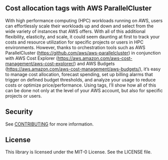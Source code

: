 ## Cost allocation tags with AWS ParallelCluster

With high performance computing (HPC) workloads running on AWS, users can effortlessly scale their workloads up and down and select from the wide variety of instances that AWS offers. With all of this additional flexibility, elasticity, and scale, it could seem daunting at first to track your costs and resource utilization for specific projects or users in HPC environments. However, thanks to orchestration tools such as AWS ParallelCluster (https://github.com/aws/aws-parallelcluster) in conjunction with AWS Cost Explorer (https://aws.amazon.com/aws-cost-management/aws-cost-explorer/) and AWS Budgets (https://aws.amazon.com/aws-cost-management/aws-budgets/), it’s easy to manage cost allocation, forecast spending, set up billing alarms that trigger on defined budget thresholds, and analyze your usage to reduce costs or optimize price/performance. Using tags, I’ll show how all of this can be done not only at the level of your AWS account, but also for specific projects or users.

## Security

See [CONTRIBUTING](CONTRIBUTING.md#security-issue-notifications) for more information.

## License

This library is licensed under the MIT-0 License. See the LICENSE file.

